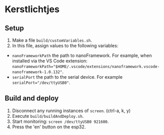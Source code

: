 # Kerstlichtjes


## Setup
1. Make a file `build/customVariables.sh`.
1. In this file, assign values to the following variables:
  - `nanoFrameworkPath` the path to nanoFramework. For example, when installed via the VS Code extension: `nanoFrameworkPath="$HOME/.vscode/extensions/nanoframework.vscode-nanoframework-1.0.132"`.
  - `serialPort` the path to the serial device. For example `serialPort="/dev/ttyUSB0"`.


## Build and deploy
1. Disconnect any running instances of `screen`. (ctrl-a, k, y)
1. Execute `build/buildAndDeploy.sh`.
1. Start monitoring: `screen /dev/ttyUSB0 921600`.
1. Press the 'en' button on the esp32.